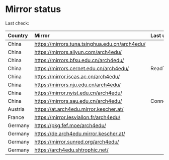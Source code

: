 <script src="./time.js"></script>
# Mirror status
Last check: <script type="text/javascript">localize(1750962938.826704);</script>

|Country|Mirror|Last update|
|:------|:-----|:----------|
|China|https://mirrors.tuna.tsinghua.edu.cn/arch4edu/|<script type="text/javascript">localize(1750920743);</script>|
|China|https://mirrors.aliyun.com/arch4edu/|<script type="text/javascript">localize(1750920743);</script>|
|China|https://mirrors.bfsu.edu.cn/arch4edu/|<script type="text/javascript">localize(1750920743);</script>|
|China|https://mirrors.cernet.edu.cn/arch4edu/|ReadTimeout|
|China|https://mirror.iscas.ac.cn/arch4edu/|<script type="text/javascript">localize(1750574662);</script>|
|China|https://mirrors.nju.edu.cn/arch4edu/|<script type="text/javascript">localize(1750834231);</script>|
|China|https://mirror.nyist.edu.cn/arch4edu/|<script type="text/javascript">localize(1750920743);</script>|
|China|https://mirrors.sau.edu.cn/arch4edu/|ConnectionError|
|Austria|https://at.arch4edu.mirror.kescher.at/|<script type="text/javascript">localize(1750920743);</script>|
|France|https://mirror.lesviallon.fr/arch4edu/|<script type="text/javascript">localize(1750920743);</script>|
|Germany|https://pkg.fef.moe/arch4edu/|<script type="text/javascript">localize(1750920743);</script>|
|Germany|https://de.arch4edu.mirror.kescher.at/|<script type="text/javascript">localize(1750920743);</script>|
|Germany|https://mirror.sunred.org/arch4edu/|<script type="text/javascript">localize(1750920743);</script>|
|Germany|https://arch4edu.shtrophic.net/|<script type="text/javascript">localize(1750920743);</script>|

<script src="./tablefilter/tablefilter.js"></script>
<script src="./table.js"></script>